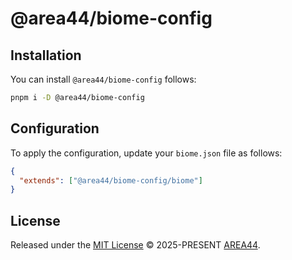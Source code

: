 # @area44/biome-config

## Installation

You can install `@area44/biome-config` follows:  

```sh
pnpm i -D @area44/biome-config
```

## Configuration

To apply the configuration, update your `biome.json` file as follows:

```json
{
  "extends": ["@area44/biome-config/biome"]
}
```

## License

Released under the [MIT License](./LICENSE) &copy; 2025-PRESENT [AREA44](https://github.com/area44).
